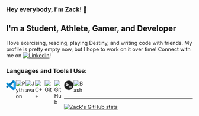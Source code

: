 ### Hey everybody, I'm Zack! 👋

## I'm a Student, Athlete, Gamer, and Developer

I love exercising, reading, playing Destiny, and writing code with friends.
My profile is pretty empty now, but I hope to work on it over time!
Connect with me on  [![LinkedIn][linkedinicon]][linkedin]!

### Languages and Tools I Use:

<img align="left" alt="Visual Studio Code" width="26px" src="https://raw.githubusercontent.com/github/explore/80688e429a7d4ef2fca1e82350fe8e3517d3494d/topics/visual-studio-code/visual-studio-code.png" />
<img align="left" alt="Python" width="26px" src="https://raw.githubusercontent.com/jmnote/z-icons/master/svg/python.svg" />
<img align="left" alt="Java" width="26px" src="https://raw.githubusercontent.com/jmnote/z-icons/master/svg/java.svg" />
<img align="left" alt="C++" width="26px" src="https://raw.githubusercontent.com/jmnote/z-icons/master/svg/cpp.svg" />
<img align="left" alt="Git" width="26px" src="https://raw.githubusercontent.com/jmnote/z-icons/master/svg/git.svg" />
<img align="left" alt="GitHub" width="26px" src="https://raw.githubusercontent.com/jmnote/z-icons/master/svg/github.svg" />
<img align="left" alt="Terminal" width="26px" src="https://raw.githubusercontent.com/github/explore/80688e429a7d4ef2fca1e82350fe8e3517d3494d/topics/terminal/terminal.png" />
<img align="left" alt="Bash" width="26px" src="https://raw.githubusercontent.com/jmnote/z-icons/master/svg/bash.svg" />

<br />
<br />

---

[![Zack's GitHub stats](https://github-readme-stats.vercel.app/api?username=ZackTheCanuck&show_icons=true&hide_border=true)](https://github.com/anuraghazra/github-readme-stats)

[linkedinicon]: https://raw.githubusercontent.com/MartinHeinz/MartinHeinz/master/linkedin-3-16.png
[linkedin]: https://www.linkedin.com/in/zack-urbaniak/
